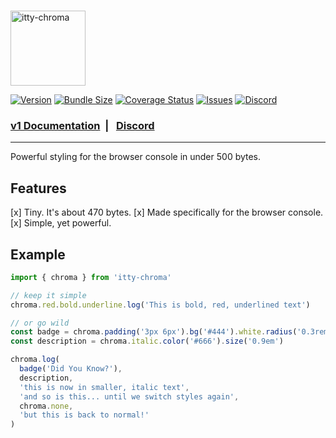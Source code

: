 <br />

<p>
<a href="https://itty.dev/itty-chroma" target="_blank">
  <img src="https://github.com/kwhitley/itty-chroma/assets/865416/e45b9e04-a442-43b1-9961-59d62c62e88a" alt="itty-chroma" height="120" />
</a>
</p>

[![Version](https://img.shields.io/npm/v/itty-chroma.svg?style=flat-square)](https://npmjs.com/package/itty-chroma)
[![Bundle Size](https://deno.bundlejs.com/?q=itty-chroma&badge&badge-style=flat-square)](https://deno.bundlejs.com/?q=itty-chroma)
[![Coverage Status](https://img.shields.io/coveralls/github/kwhitley/itty-chroma?style=flat-square)](https://coveralls.io/github/kwhitley/itty-chroma)
[![Issues](https://img.shields.io/github/issues/kwhitley/itty-chroma?style=flat-square)](https://coveralls.io/github/kwhitley/itty-chroma)
[![Discord](https://img.shields.io/discord/832353585802903572?label=Discord&logo=Discord&style=flat-square&logoColor=fff)](https://discord.gg/53vyrZAu9u)

###  [v1 Documentation](https://itty.dev/itty-chroma) &nbsp;| &nbsp; [Discord](https://discord.gg/53vyrZAu9u)

---

Powerful styling for the browser console in under 500 bytes.

## Features

[x] Tiny. It's about 470 bytes.
[x] Made specifically for the browser console.
[x] Simple, yet powerful.

## Example
```ts
import { chroma } from 'itty-chroma'

// keep it simple
chroma.red.bold.underline.log('This is bold, red, underlined text')

// or go wild
const badge = chroma.padding('3px 6px').bg('#444').white.radius('0.3rem')
const description = chroma.italic.color('#666').size('0.9em')

chroma.log(
  badge('Did You Know?'),
  description,
  'this is now in smaller, italic text',
  'and so is this... until we switch styles again',
  chroma.none,
  'but this is back to normal!'
)
```
